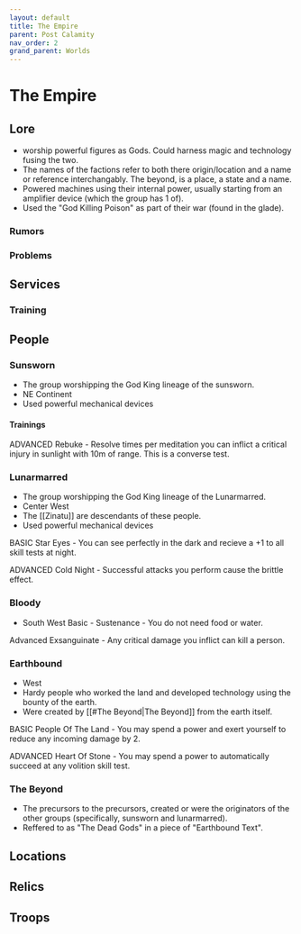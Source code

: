 ```yaml
---
layout: default
title: The Empire
parent: Post Calamity
nav_order: 2
grand_parent: Worlds
---
```

# The Empire

## Lore
* worship powerful figures as Gods. Could harness magic and technology fusing the two. 
* The names of the factions refer to both there origin/location and a name or reference interchangably. The beyond, is a place, a state and a name.
* Powered machines using their internal power, usually starting from an amplifier device (which the group has 1 of).
* Used the "God Killing Poison" as part of their war (found in the glade).
### Rumors

### Problems

## Services

### Training

## People
### Sunsworn
* The group worshipping the God King lineage of the sunsworn.
* NE Continent
* Used powerful mechanical devices

#### Trainings

ADVANCED Rebuke - Resolve times per meditation you can inflict a critical injury in sunlight with 10m of range. This is a converse test.
### Lunarmarred
* The group worshipping the God King lineage of the Lunarmarred. 
* Center West
* The [[Zinatu]] are descendants of these people.
* Used powerful mechanical devices

BASIC Star Eyes - You can see perfectly in the dark and recieve a +1 to all skill tests at night.

ADVANCED Cold Night - Successful attacks you perform cause the brittle effect.

### Bloody
* South West
Basic - Sustenance - You do not need food or water. 

Advanced Exsanguinate - Any critical damage you inflict can kill a person.

### Earthbound
* West
* Hardy people who worked the land and developed technology using the bounty of the earth.
* Were created by [[#The Beyond|The Beyond]] from the earth itself.

BASIC People Of The Land - You may spend a power and exert yourself to reduce any incoming damage by 2. 

ADVANCED Heart Of Stone - You may spend a power to automatically succeed at any volition skill test. 

### The Beyond
* The precursors to the precursors, created or were the originators of the other groups (specifically, sunsworn and lunarmarred). 
* Reffered to as "The Dead Gods" in a piece of "Earthbound Text".

## Locations

## Relics

## Troops
